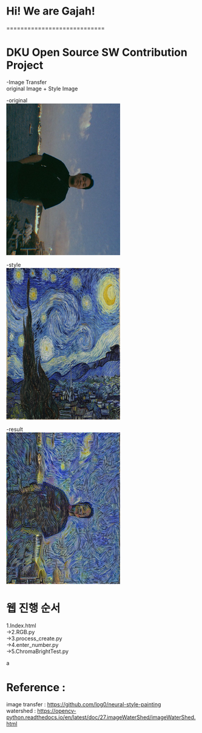 # Hi!  We are Gajah!
============================  

 DKU Open Source SW Contribution Project  
============================  


-Image Transfer  
original Image + Style Image  

-original  
<img src="https://github.com/gksthd1992/gajah/blob/master/ver11.jpg" width =300 height = 400>
 
-style  
<img src="https://github.com/gksthd1992/gajah/blob/master/ver12.jpg" width =300 height = 400>

-result  
<img src="https://github.com/gksthd1992/gajah/blob/master/완성본.jpg" width =300 height = 400>


# 웹 진행 순서
1.Index.html  
->2.RGB.py  
->3.process_create.py  
->4.enter_number.py  
->5.ChromaBrightTest.py  

a
# Reference :

image transfer : https://github.com/log0/neural-style-painting  
watershed : https://opencv-python.readthedocs.io/en/latest/doc/27.imageWaterShed/imageWaterShed.html
